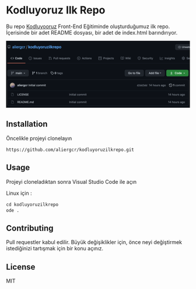 # Kodluyoruz Ilk Repo

Bu repo [Kodluyooruz](www.kodluyoruz.org) Front-End Eğitiminde oluşturduğumuz ilk repo. İçerisinde bir adet README dosyası, bir adet de index.html barındırıyor.

![github](assets/1.png)

## Installation

Öncelikle projeyi clonelayın

```
https://github.com/aliergcr/kodluyoruzilkrepo.git
```

## Usage

Projeyi cloneladıktan sonra Visual Studio Code ile açın

Linux için :

```
cd kodluyoruzilkrepo
ode .
```

## Contributing

Pull requestler kabul edilir. Büyük değişiklikler için, önce neyi değiştirmek istediğinizi tartışmak için bir konu açınız.

## License

MIT
